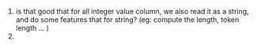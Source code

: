 1. is that good that for all integer value column, we also read it as a string, and do some features that for string? (eg: compute the length, token length ... )
2. 